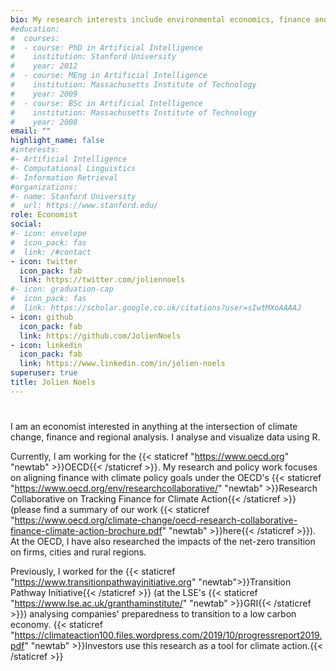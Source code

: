 ```yaml
---
bio: My research interests include environmental economics, finance and urban economics.
#education:
#  courses:
#  - course: PhD in Artificial Intelligence
#    institution: Stanford University
#    year: 2012
#  - course: MEng in Artificial Intelligence
#    institution: Massachusetts Institute of Technology
#    year: 2009
#  - course: BSc in Artificial Intelligence
#    institution: Massachusetts Institute of Technology
#    year: 2008
email: ""
highlight_name: false
#interests:
#- Artificial Intelligence
#- Computational Linguistics
#- Information Retrieval
#organizations:
#- name: Stanford University
#  url: https://www.stanford.edu/
role: Economist
social:
#- icon: envelope
#  icon_pack: fas
#  link: /#contact
- icon: twitter
  icon_pack: fab
  link: https://twitter.com/joliennoels
#- icon: graduation-cap
#  icon_pack: fas
#  link: https://scholar.google.co.uk/citations?user=sIwtMXoAAAAJ
- icon: github
  icon_pack: fab
  link: https://github.com/JolienNoels
- icon: linkedin
  icon_pack: fab
  link: https://www.linkedin.com/in/jolien-noels
superuser: true
title: Jolien Noels
---
```


#
#
#
I am an economist interested in anything at the intersection of climate change, finance and regional analysis. I analyse and visualize data using R. 

Currently, I am working for the {{< staticref "https://www.oecd.org" "newtab" >}}OECD{{< /staticref >}}. My research and policy work focuses on aligning finance with climate policy goals under the OECD's {{< staticref "https://www.oecd.org/env/researchcollaborative/" "newtab" >}}Research Collaborative on Tracking Finance for Climate Action{{< /staticref >}} (please find a summary of our work {{< staticref "https://www.oecd.org/climate-change/oecd-research-collaborative-finance-climate-action-brochure.pdf" "newtab" >}}here{{< /staticref >}}). At the OECD, I have also researched the impacts of the net-zero transition on firms, cities and rural regions. 

Previously, I worked for the {{< staticref "https://www.transitionpathwayinitiative.org" "newtab">}}Transition Pathway Initiative{{< /staticref >}} (at the LSE's {{< staticref "https://www.lse.ac.uk/granthaminstitute/" "newtab" >}}GRI{{< /staticref >}}) analysing companies' preparedness to transition to a low carbon economy. {{< staticref "https://climateaction100.files.wordpress.com/2019/10/progressreport2019.pdf" "newtab" >}}Investors use this research as a tool for climate action.{{< /staticref >}}
